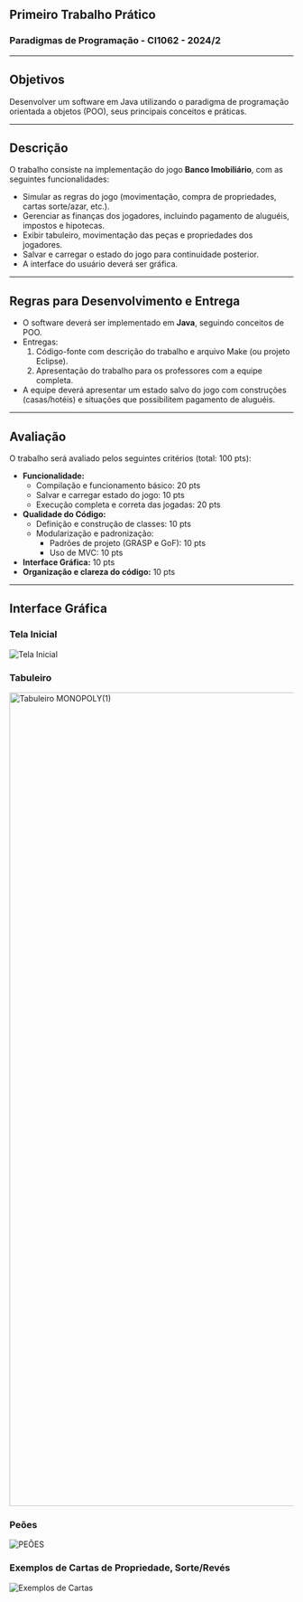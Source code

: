 ## Primeiro Trabalho Prático  
### Paradigmas de Programação - CI1062 - 2024/2  

---

## Objetivos  
Desenvolver um software em Java utilizando o paradigma de programação orientada a objetos (POO), seus principais conceitos e práticas.  

---

## Descrição  
O trabalho consiste na implementação do jogo **Banco Imobiliário**, com as seguintes funcionalidades:  
- Simular as regras do jogo (movimentação, compra de propriedades, cartas sorte/azar, etc.).  
- Gerenciar as finanças dos jogadores, incluindo pagamento de aluguéis, impostos e hipotecas.  
- Exibir tabuleiro, movimentação das peças e propriedades dos jogadores.  
- Salvar e carregar o estado do jogo para continuidade posterior.  
- A interface do usuário deverá ser gráfica.

---

## Regras para Desenvolvimento e Entrega  
- O software deverá ser implementado em **Java**, seguindo conceitos de POO.  
- Entregas:  
  1. Código-fonte com descrição do trabalho e arquivo Make (ou projeto Eclipse).  
  2. Apresentação do trabalho para os professores com a equipe completa.  
- A equipe deverá apresentar um estado salvo do jogo com construções (casas/hotéis) e situações que possibilitem pagamento de aluguéis.  

---

## Avaliação  
O trabalho será avaliado pelos seguintes critérios (total: 100 pts):  
- **Funcionalidade:**  
  - Compilação e funcionamento básico: 20 pts  
  - Salvar e carregar estado do jogo: 10 pts  
  - Execução completa e correta das jogadas: 20 pts  
- **Qualidade do Código:**  
  - Definição e construção de classes: 10 pts  
  - Modularização e padronização:  
    - Padrões de projeto (GRASP e GoF): 10 pts  
    - Uso de MVC: 10 pts  
- **Interface Gráfica:** 10 pts  
- **Organização e clareza do código:** 10 pts  

---  

## Interface Gráfica

### Tela Inicial
![Tela Inicial](https://github.com/user-attachments/assets/287b6f58-1e5e-4a03-b37c-48765b6012e3)

### Tabuleiro 
<img width="1440" alt="Tabuleiro MONOPOLY(1)" src="https://github.com/user-attachments/assets/a1f897ae-183e-4452-b6f5-fcf73c23ae59">

### Peões 
![PEÕES](https://github.com/user-attachments/assets/87d90c87-cde3-4020-b527-dcad9be5f494)

### Exemplos de Cartas de Propriedade, Sorte/Revés
![Exemplos de Cartas](https://github.com/user-attachments/assets/dbc0228d-54e2-421b-ad44-8850e2a4380b)
